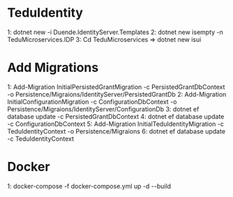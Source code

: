 # TeduIdentity
1: dotnet new -i Duende.IdentityServer.Templates
2: dotnet new isempty -n TeduMicroservices.IDP
3: Cd TeduMicroservices => dotnet new isui
# Add Migrations
1: Add-Migration InitialPersistedGrantMigration -c PersistedGrantDbContext -o Persistence/Migraions/IdentityServer/PersistedGrantDb
2: Add-Migration InitialConfigurationMigration -c ConfigurationDbContext -o Persistence/Migraions/IdentityServer/ConfigurationDb
3: dotnet ef database update -c PersistedGrantDbContext
4: dotnet ef database update -c ConfigurationDbContext
5: Add-Migration InitialTeduIdentityMigration -c TeduIdentityContext -o Persistence/Migraions
6: dotnet ef database update -c TeduIdentityContext

# Docker
1: docker-compose -f docker-compose.yml up -d --build